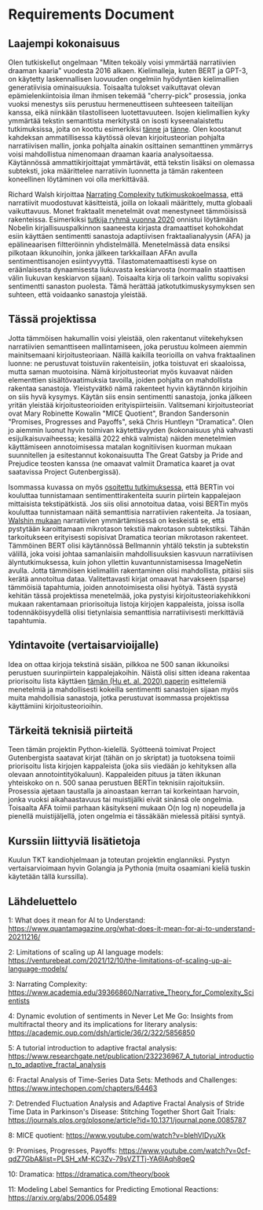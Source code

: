 # Requirements Document

## Laajempi kokonaisuus

Olen tutkiskellut ongelmaan "Miten tekoäly voisi ymmärtää narratiivien draaman kaaria" vuodesta 2016 alkaen. Kielimalleja, kuten BERT ja GPT-3, on käytetty laskennallisen luovuuden ongelmiin hyödyntäen kielimallien generatiivisia ominaisuuksia. Toisaalta tulokset vaikuttavat olevan epämielenkiintoisia ilman ihmisen tekemää "cherry-pick" prosessia, jonka vuoksi menestys siis perustuu hermeneuttiseen suhteeseen taiteilijan kanssa, eikä niinkään tilastolliseen luotettavuuteen. Isojen kielimallien kyky ymmärtää tekstin semanttista merkitystä on isosti kyseenalaistettu tutkimuksissa, joita on koottu esimerkiksi [tänne][1] ja [tänne][2]. Olen koostanut kahdeksan ammatillisessa käytössä olevan kirjoitusteorian pohjalta narratiivisen mallin, jonka pohjalta ainakin osittainen semanttinen ymmärrys voisi mahdollistua nimenomaan draaman kaaria analysoitaessa. Käytännössä ammattikirjoittajat ymmärtävät, että tekstin lisäksi on olemassa subteksti, joka määrittelee narratiivin luonnetta ja tämän rakenteen koneellinen löytäminen voi olla merkittävää.

Richard Walsh kirjoittaa [Narrating Complexity tutkimuskokoelmassa][3], että narratiivit muodostuvat käsitteistä, joilla on lokaali määrittely, mutta globaali vaikuttavuus. Monet fraktaalit menetelmät ovat menestyneet tämmöisissä rakenteissa. Esimerkiksi [tutkija ryhmä vuonna 2020][4] onnistui löytämään Nobelin kirjallisuuspalkinnon saaneesta kirjasta dramaattiset kohokohdat esiin käyttäen sentimentti sanastoja adaptiivisen fraktaalianalyysin (AFA) ja epälineaarisen filtteröinnin yhdistelmällä. Menetelmässä data ensiksi pilkotaan ikkunoihin, jonka jälkeen tarkkaillaan AFAn avulla sentimenttisanojen esiintyvyyttä. Tilastomatemaattisesti kyse on eräänlaisesta dynaamisesta liukuvasta keskiarvosta (normaalin staattisen välin liukuvan keskiarvon sijaan). Toisaalta kirja oli tarkoin valittu sopivaksi sentimentti sanaston puolesta. Tämä herättää jatkotutkimuskysymyksen sen suhteen, että voidaanko sanastoja yleistää.

## Tässä projektissa

Jotta tämmöisen hakumallin voisi yleistää, olen rakentanut viitekehyksen narratiivien semanttiseen mallintamiseen, joka perustuu kolmeen aiemmin mainitsemaani kirjoitusteoriaan. Näillä kaikilla teorioilla on vahva fraktaalinen luonne: ne perustuvat toistuviin rakenteisiin, jotka toistuvat eri skaaloissa, mutta saman muotoisina. Nämä kirjoitusteoriat myös kuvaavat näiden elementtien sisältövaatimuksia tavoilla, joiden pohjalta on mahdollista rakentaa sanastoja. Yleistyvätkö nämä rakenteet hyvin käytännön kirjoihin on siis hyvä kysymys. Käytän siis ensin sentimentti sanastoja, jonka jälkeen yritän yleistää kirjoitusteorioiden erityispiirteisiin. Valitsemani kirjoitusteoriat ovat Mary Robinette Kowalin "MICE Quotient", Brandon Sandersonin "Promises, Progresses and Payoffs", sekä Chris Huntleyn "Dramatica". Olen jo aiemmin luonut hyvin toimivan käytettävyyden (kokonaisuus yhä vahvasti esijulkaisuvaiheessa; kesällä 2022 ehkä valmista) näiden menetelmien käyttämiseen annotoimisessa matalan kognitiivisen kuorman mukaan suunnitellen ja esitestannut kokonaisuutta The Great Gatsby ja Pride and Prejudice teosten kanssa (ne omaavat valmiit Dramatica kaaret ja ovat saatavissa Project Gutenbergissä).

Isommassa kuvassa on myös [osoitettu tutkimuksessa][11], että BERTin voi kouluttaa tunnistamaan sentimenttirakenteita suurin piirtein kappalejaon mittaisista tekstipätkistä. Jos siis olisi annotoitua dataa, voisi BERTin myös kouluttaa tunnistamaan näitä semanttisia narratiivien rakenteita. Ja tosiaan, [Walshin mukaan][3] narratiivien ymmärtämisessä on keskeistä se, että pystytään karoittamaan mikrotason tekstiä makrotason subtekstiksi. Tähän tarkoitukseen erityisesti sopisivat Dramatica teorian mikrotason rakenteet. Tämmöinen BERT olisi käytännössä Bellmannin yhtälö tekstin ja subtekstin välillä, joka voisi johtaa samanlaisiin mahdollisuuksien kasvuun narratiivisen älyntutkimuksessa, kuin johon yllettin kuvantunnistamisessa ImageNetin avulla. Jotta tämmöisen kielimallin rakentaminen olisi mahdollista, pitäisi siis kerätä annotoitua dataa. Valitettavasti kirjat omaavat harvakseen (sparse) tämmöisiä tapahtumia, joiden annotoimisesta olisi hyötyä. Tästä syystä kehitän tässä projektissa menetelmää, joka pystyisi kirjoitusteoriakehikkoni mukaan rakentamaan priorisoituja listoja kirjojen kappaleista, joissa isolla todennäköisyydellä olisi tietynlaisia semanttisia narratiivisesti merkittäviä tapahtumia.

## Ydintavoite (vertaisarvioijalle)

Idea on ottaa kirjoja tekstinä sisään, pilkkoa ne 500 sanan ikkunoiksi perustuen suurinpiirtein kappalejakoihin. Näistä olisi sitten ideana rakentaa priorisoitu lista käyttäen [tämän (Hu et. al. 2020) paperin][4] esittelemiä menetelmiä ja mahdollisesti kokeilla sentimentti sanastojen sijaan myös muita mahdollisia sanastoja, jotka perustuvat isommassa projektissa käyttämiini kirjoitusteorioihin.

## Tärkeitä teknisiä piirteitä

Teen tämän projektin Python-kielellä. Syötteenä toimivat Project Gutenbergista saatavat kirjat (tähän on jo skriptat) ja tuotoksena toimii priorisoitu lista kirjojen kappaleista (joka siis viedään jo kehityksen alla olevaan annotointityökaluun). Kappaleiden pituus ja täten ikkunan yhteiskoko on n. 500 sanaa perustuen BERTin teknisiin rajoituksiin. Prosessia ajetaan taustalla ja ainoastaan kerran tai korkeintaan harvoin, jonka vuoksi aikahaastavuus tai muistijälki eivät sinänsä ole ongelmia. Toisaalta AFA toimii parhaan käsitykseni mukaan O(n log n) nopeudella ja pienellä muistijäljellä, joten ongelmia ei tässäkään mielessä pitäisi syntyä.

## Kurssiin liittyviä lisätietoja

Kuulun TKT kandiohjelmaan ja toteutan projektin englanniksi. Pystyn vertaisarvioimaan hyvin Golangia ja Pythonia (muita osaamiani kieliä tuskin käytetään tällä kurssilla).

## Lähdeluettelo

1: What does it mean for AI to Understand: https://www.quantamagazine.org/what-does-it-mean-for-ai-to-understand-20211216/

2: Limitations of scaling up AI language models: https://venturebeat.com/2021/12/10/the-limitations-of-scaling-up-ai-language-models/

3: Narrating Complexity: https://www.academia.edu/39366860/Narrative_Theory_for_Complexity_Scientists

4: Dynamic evolution of sentiments in Never Let Me Go: Insights from multifractal theory and its implications for literary analysis: https://academic.oup.com/dsh/article/36/2/322/5856850

5: A tutorial introduction to adaptive fractal analysis: https://www.researchgate.net/publication/232236967_A_tutorial_introduction_to_adaptive_fractal_analysis

6: Fractal Analysis of Time-Series Data Sets: Methods and Challenges: https://www.intechopen.com/chapters/64463

7: Detrended Fluctuation Analysis and Adaptive Fractal Analysis of Stride Time Data in Parkinson's Disease: Stitching Together Short Gait Trials: https://journals.plos.org/plosone/article?id=10.1371/journal.pone.0085787

8: MICE quotient: https://www.youtube.com/watch?v=blehVIDyuXk

9: Promises, Progresses, Payoffs: https://www.youtube.com/watch?v=0cf-qdZ7GbA&list=PLSH_xM-KC3Zv-79sVZTTj-YA6IAqh8qeQ

10: Dramatica: https://dramatica.com/theory/book

11: Modeling Label Semantics for Predicting Emotional Reactions: https://arxiv.org/abs/2006.05489

[1]: https://www.quantamagazine.org/what-does-it-mean-for-ai-to-understand-20211216/

[2]: https://venturebeat.com/2021/12/10/the-limitations-of-scaling-up-ai-language-models/

[3]: https://www.academia.edu/39366860/Narrative_Theory_for_Complexity_Scientists

[4]: https://academic.oup.com/dsh/article/36/2/322/5856850

[5]: https://www.researchgate.net/publication/232236967_A_tutorial_introduction_to_adaptive_fractal_analysis

[6]: https://www.intechopen.com/chapters/64463

[7]: https://journals.plos.org/plosone/article?id=10.1371/journal.pone.0085787

[8]: https://www.youtube.com/watch?v=blehVIDyuXk

[9]: https://www.youtube.com/watch?v=0cf-qdZ7GbA&list=PLSH_xM-KC3Zv-79sVZTTj-YA6IAqh8qeQ

[10]: https://dramatica.com/theory/book

[11]: https://arxiv.org/abs/2006.05489

